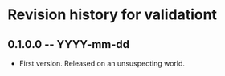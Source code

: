 # Revision history for validationt

## 0.1.0.0  -- YYYY-mm-dd

* First version. Released on an unsuspecting world.
